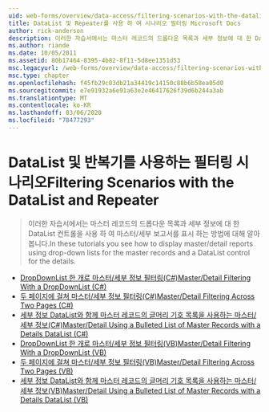 ```yaml
---
uid: web-forms/overview/data-access/filtering-scenarios-with-the-datalist-and-repeater/index
title: DataList 및 Repeater를 사용 하 여 시나리오 필터링 Microsoft Docs
author: rick-anderson
description: 이러한 자습서에서는 마스터 레코드의 드롭다운 목록과 세부 정보에 대 한 DataList 컨트롤을 사용 하 여 마스터/세부 보고서를 표시 하는 방법에 대해 알아봅니다.
ms.author: riande
ms.date: 10/05/2011
ms.assetid: 80b17464-8395-4b82-8f11-5d8ee1351d53
msc.legacyurl: /web-forms/overview/data-access/filtering-scenarios-with-the-datalist-and-repeater
msc.type: chapter
ms.openlocfilehash: f45fb29c03db21a34419c14150c88b6b58ea05d0
ms.sourcegitcommit: e7e91932a6e91a63e2e46417626f39d6b244a3ab
ms.translationtype: MT
ms.contentlocale: ko-KR
ms.lasthandoff: 03/06/2020
ms.locfileid: "78477293"
---
```

# <a name="filtering-scenarios-with-the-datalist-and-repeater"></a><span data-ttu-id="310c2-103">DataList 및 반복기를 사용하는 필터링 시나리오</span><span class="sxs-lookup"><span data-stu-id="310c2-103">Filtering Scenarios with the DataList and Repeater</span></span>

> <span data-ttu-id="310c2-104">이러한 자습서에서는 마스터 레코드의 드롭다운 목록과 세부 정보에 대 한 DataList 컨트롤을 사용 하 여 마스터/세부 보고서를 표시 하는 방법에 대해 알아봅니다.</span><span class="sxs-lookup"><span data-stu-id="310c2-104">In these tutorials you see how to display master/detail reports using drop-down lists for the master records and a DataList control for the details.</span></span>

- [<span data-ttu-id="310c2-105">DropDownList 한 개로 마스터/세부 정보 필터링(C#)</span><span class="sxs-lookup"><span data-stu-id="310c2-105">Master/Detail Filtering With a DropDownList (C#)</span></span>](master-detail-filtering-with-a-dropdownlist-datalist-cs.md)
- [<span data-ttu-id="310c2-106">두 페이지에 걸쳐 마스터/세부 정보 필터링(C#)</span><span class="sxs-lookup"><span data-stu-id="310c2-106">Master/Detail Filtering Across Two Pages (C#)</span></span>](master-detail-filtering-acess-two-pages-datalist-cs.md)
- [<span data-ttu-id="310c2-107">세부 정보 DataList와 함께 마스터 레코드의 글머리 기호 목록을 사용하는 마스터/세부 정보(C#)</span><span class="sxs-lookup"><span data-stu-id="310c2-107">Master/Detail Using a Bulleted List of Master Records with a Details DataList (C#)</span></span>](master-detail-using-a-bulleted-list-of-master-records-with-a-details-datalist-cs.md)
- [<span data-ttu-id="310c2-108">DropDownList 한 개로 마스터/세부 정보 필터링(VB)</span><span class="sxs-lookup"><span data-stu-id="310c2-108">Master/Detail Filtering With a DropDownList (VB)</span></span>](master-detail-filtering-with-a-dropdownlist-datalist-vb.md)
- [<span data-ttu-id="310c2-109">두 페이지에 걸쳐 마스터/세부 정보 필터링(VB)</span><span class="sxs-lookup"><span data-stu-id="310c2-109">Master/Detail Filtering Across Two Pages (VB)</span></span>](master-detail-filtering-acess-two-pages-datalist-vb.md)
- [<span data-ttu-id="310c2-110">세부 정보 DataList와 함께 마스터 레코드의 글머리 기호 목록을 사용하는 마스터/세부 정보(VB)</span><span class="sxs-lookup"><span data-stu-id="310c2-110">Master/Detail Using a Bulleted List of Master Records with a Details DataList (VB)</span></span>](master-detail-using-a-bulleted-list-of-master-records-with-a-details-datalist-vb.md)
